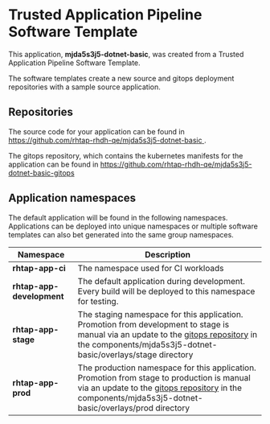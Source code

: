 # Trusted Application Pipeline Software Template

This application, **mjda5s3j5-dotnet-basic**, was created from a Trusted Application Pipeline Software Template.

The software templates create a new source and gitops deployment repositories with a sample source application. 

## Repositories

The source code for your application can be found in [https://github.com/rhtap-rhdh-qe/mjda5s3j5-dotnet-basic ](https://github.com/rhtap-rhdh-qe/mjda5s3j5-dotnet-basic ).
 
The gitops repository, which contains the kubernetes manifests for the application can be found in 
[https://github.com/rhtap-rhdh-qe/mjda5s3j5-dotnet-basic-gitops ](https://github.com/rhtap-rhdh-qe/mjda5s3j5-dotnet-basic-gitops ) 

## Application namespaces 

The default application will be found in the following namespaces. Applications can be deployed into unique namespaces or multiple software templates can also bet generated into the same group namespaces.  

|  Namespace   |  Description   |  
| -------- | -------- |
| **rhtap-app-ci** | The namespace used for CI workloads |
| **rhtap-app-development** | The default application during development. Every build will be deployed to this namespace for testing. |
| **rhtap-app-stage** | The staging namespace for this application. Promotion from development to stage is manual via an update to the [gitops repository](https://github.com/rhtap-rhdh-qe/mjda5s3j5-dotnet-basic-gitops ) in the components/mjda5s3j5-dotnet-basic/overlays/stage directory |
| **rhtap-app-prod** | The production namespace for this application. Promotion from stage to production is manual via an update to the [gitops repository](https://github.com/rhtap-rhdh-qe/mjda5s3j5-dotnet-basic-gitops ) in the components/mjda5s3j5-dotnet-basic/overlays/prod directory |